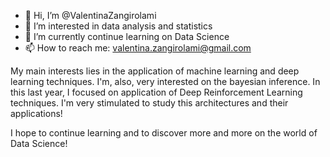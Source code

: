 - 👋 Hi, I’m @ValentinaZangirolami
- 👀 I’m interested in  data analysis and statistics
- 🌱 I’m currently continue learning on Data Science
- 📫 How to reach me: valentina.zangirolami@gmail.com

My main interests lies in the application of machine learning and deep learning techniques. I'm, also, very interested on the bayesian inference.
In this last year, I focused on application of Deep Reinforcement Learning techniques. I'm very stimulated to study this architectures and their applications!

I hope to continue learning and to discover more and more on the world of Data Science!
<!---
ValentinaZangirolami/ValentinaZangirolami is a ✨ special ✨ repository because its `README.md` (this file) appears on your GitHub profile.
You can click the Preview link to take a look at your changes.
--->
